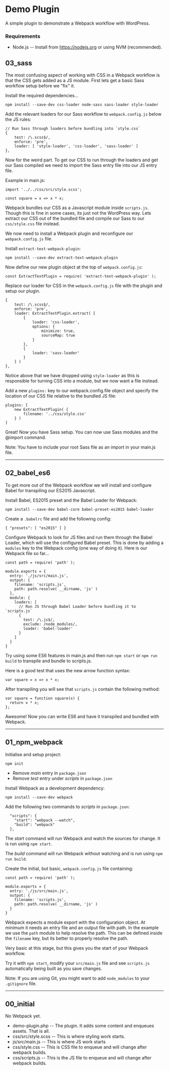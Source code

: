 # Demo Plugin

A simple plugin to demonstrate a Webpack workflow with WordPress.

### Requirements

* Node.js -- Install from https://nodejs.org or using NVM (recommended).

## 03_sass

The most confusing aspect of working with CSS in a Webpack workflow is that the CSS gets added as a JS module. First lets
get a basic Sass workflow setup before we "fix" it.

Install the required dependencies...

```
npm install --save-dev css-loader node-sass sass-loader style-loader
```

Add the relevant loaders for our Sass workflow to `webpack.config.js` below the JS rules:

```
// Run Sass through loaders before bundling into `style.css`
{
    test: /\.scss$/,
    enforce: 'pre',
    loader: [ 'style-loader', 'css-loader', 'sass-loader' ]
},
```

Now for the weird part. To get our CSS to run through the loaders and get our Sass compiled we need to import the Sass
entry file into our JS entry file.

Example in main.js:
```
import '../../css/src/style.scss';

const square = x => x * x;
```

Webpack bundles our CSS as a Javascript module inside `scripts.js`. Though this is fine in some cases, its just not the
WordPress way. Lets extract our CSS out of the bundled file and compile our Sass to our `css/style.css` file instead.

We now need to install a Webpack plugin and reconfigure our `webpack.config.js` file.

Install `extract-text-webpack-plugin`:

```
npm install --save-dev extract-text-webpack-plugin
```

Now define our new plugin object at the top of `webpack.config.js`:

```
const ExtractTextPlugin = require( 'extract-text-webpack-plugin' );
```

Replace our loader for CSS in the `webpack.config.js` file with the plugin and setup our plugin.

```
{
    test: /\.scss$/,
    enforce: 'pre',
    loader: ExtractTextPlugin.extract( [
        {
            loader: 'css-loader',
            options: {
                minimize: true,
                sourceMap: true
            }
        },
        {
            loader: 'sass-loader'
        }
    ] )
},
```

Notice above that we have dropped using `style-loader` as this is responsible for turning CSS into a module, but we now
want a file instead.

Add a new `plugins:` key to our webpack.config.file object and specify the location of our CSS file relative to the
bundled JS file:

```
plugins: [
    new ExtractTextPlugin( {
        filename: '../css/style.css'
    } )
]
```

Great! Now you have Sass setup. You can now use Sass modules and the @import command.

Note: You have to include your root Sass file as an import in your main.js file.


-----

## 02_babel_es6

To get more out of the Webpack workflow we will install and configure Babel for transpiling our ES2015 Javascript.

Install Babel, ES2015 preset and the Babel Loader for Webpack:

```
npm install --save-dev babel-core babel-preset-es2015 babel-loader
```

Create a `.babelrc` file and add the following config:

```
{ "presets": [ "es2015" ] }
```

Configure Webpack to look for JS files and run them through the Babel Loader, which will use the configured Babel preset.
This is done by adding a `modules` key to the Webpack config (one way of doing it). Here is our Webpack file so far...

```
const path = require( 'path' );

module.exports = {
  entry: './js/src/main.js',
  output: {
    filename: 'scripts.js',
    path: path.resolve( __dirname, 'js' )
  },
  module: {
    loaders: [
      // Run JS through Babel Loader before bundling it to `scripts.js`
      {
        test: /\.js$/,
        exclude: /node_modules/,
        loader: 'babel-loader'
      }
    ]
  }
}
```

Try using some ES6 features in main.js and then run `npm start` or `npm run build` to transpile and bundle to scripts.js.

Here is a good test that uses the new arrow function syntax:

```
var square = x => x * x;
```

After transpiling you will see that `scripts.js` contain the following method:

```
var square = function square(x) {
  return x * x;
};
```

Awesome! Now you can write ES6 and have it transpiled and bundled with Webpack.

-----

## 01_npm_webpack

Initialise and setup project:

```
npm init
```

- Remove *main* entry in `package.json`
- Remove *test* entry under *scripts* in `package.json`

Install Webpack as a development dependency:

```
npm install --save-dev webpack
```

Add the following two commands to *scripts* in `package.json`:

```
  "scripts": {
    "start": "webpack --watch",
    "build": "webpack"
  },
```

The *start* command will run Webpack and watch the sources for change. It is run using `npm start`.

The *build* command will run Webpack without watching and is run using `npm run build`.

Create the initial, but basic, `webpack.config.js` file containing:

```
const path = require( 'path' );

module.exports = {
  entry: './js/src/main.js',
  output: {
    filename: 'scripts.js',
    path: path.resolve( __dirname, 'js' )
  }
}
```

Webpack expects a module export with the configuration object. At minimum it needs an entry file and an output file with path.
In the example we use the `path` module to help resolve the path. This can be defined inside the `filename` key, but its better to
properly resolve the path.

Very basic at this stage, but this gives you the start of your Webpack workflow.

Try it with `npm start`, modify your `src/main.js` file and see `scripts.js` automatically being built as you save changes.

Note: If you are using Git, you might want to add `node_modules` to your `.gitignore` file.

-----

## 00_initial

No Webpack yet.

- demo-plugin.php -- The plugin. It adds some content and enqueues assets. That is all.
- css/src/style.scss -- This is where styling work starts.
- js/src/main.js -- This is where JS work starts
- css/style.css -- This is CSS file to enqueue and will change after webpack builds.
- css/scripts.js -- This is the JS file to enqueue and will change after webpack builds.

